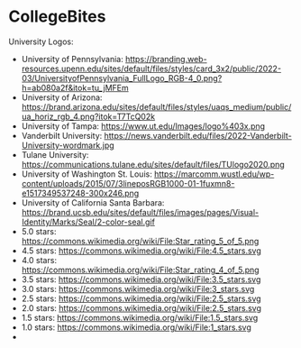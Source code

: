 
# CollegeBites

University Logos:
-  University of Pennsylvania: https://branding.web-resources.upenn.edu/sites/default/files/styles/card_3x2/public/2022-03/UniversityofPennsylvania_FullLogo_RGB-4_0.png?h=ab080a2f&itok=tu_jMFEm
- University of Arizona: https://brand.arizona.edu/sites/default/files/styles/uaqs_medium/public/ua_horiz_rgb_4.png?itok=T7TcQ02k
- University of Tampa: https://www.ut.edu/Images/logo%403x.png
- Vanderbilt University: https://news.vanderbilt.edu/files/2022-Vanderbilt-University-wordmark.jpg
- Tulane University: https://communications.tulane.edu/sites/default/files/TUlogo2020.png
- University of Washington St. Louis: https://marcomm.wustl.edu/wp-content/uploads/2015/07/3lineposRGB1000-01-1fuxmn8-e1517349537248-300x246.png
- University of California Santa Barbara: https://brand.ucsb.edu/sites/default/files/images/pages/Visual-Identity/Marks/Seal/2-color-seal.gif 
- 5.0 stars: https://commons.wikimedia.org/wiki/File:Star_rating_5_of_5.png
- 4.5 stars: https://commons.wikimedia.org/wiki/File:4.5_stars.svg
- 4.0 stars: https://commons.wikimedia.org/wiki/File:Star_rating_4_of_5.png
- 3.5 stars: https://commons.wikimedia.org/wiki/File:3.5_stars.svg
- 3.0 stars: https://commons.wikimedia.org/wiki/File:3_stars.svg
- 2.5 stars: https://commons.wikimedia.org/wiki/File:2.5_stars.svg
- 2.0 stars: https://commons.wikimedia.org/wiki/File:2.5_stars.svg
- 1.5 stars: https://commons.wikimedia.org/wiki/File:1.5_stars.svg
- 1.0 stars: https://commons.wikimedia.org/wiki/File:1_stars.svg
- 
